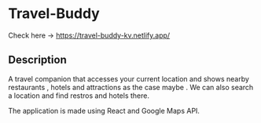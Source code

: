 # Travel-Buddy
Check here -> https://travel-buddy-kv.netlify.app/
## Description
A  travel companion that accesses your current location and shows nearby restaurants , hotels and attractions as the case maybe . We can also search a location and find restros and hotels there.

The application is made using React and Google Maps API.
